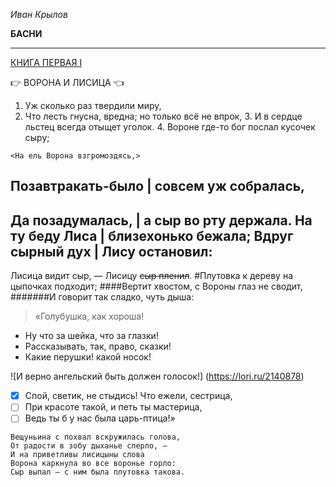 *Иван Крылов*

**БАСНИ**
__________________________________________________
[КНИГА ПЕРВАЯ I](https://ilibrary.ru/text/2175/p.1/index.html)


:point_right: ВОРОНА И ЛИСИЦА :point_left:


1. Уж сколько раз твердили миру,
2. Что лесть гнусна, вредна; но только всё не впрок,
   3. И в сердце льстец всегда отыщет уголок.
   4. Вороне где-то бог послал кусочек сыру;

`<На ель Ворона взгромоздясь,>` 

Позавтракать-было | совсем уж собралась,
------------------------------------------
Да позадумалась, | а сыр во рту держала.
На ту беду Лиса | близехонько бежала;
Вдруг сырный дух | Лису остановил:
------------------------------------------
Лисица видит сыр, — Лисицу ~~сыр пленил~~.
#Плутовка к дереву на цыпочках подходит;
####Вертит хвостом, с Вороны глаз не сводит,
#######И говорит так сладко, чуть дыша:

>«Голубушка, как хороша!

- Ну что за шейка, что за глазки!
- Рассказывать, так, право, сказки!
- Какие перушки! какой носок!

![И верно ангельский быть должен голосок!] (https://lori.ru/2140878)

- [X] Спой, светик, не стыдись! Что ежели, сестрица,
- [ ] При красоте такой, и петь ты мастерица,
- [ ] Ведь ты б у нас была царь-птица!»

```
Вещуньина с похвал вскружилась голова,
От радости в зобу дыханье сперло, —
И на приветливы лисицыны слова
Ворона каркнула во все воронье горло:
Сыр выпал — с ним была плутовка такова.
```
